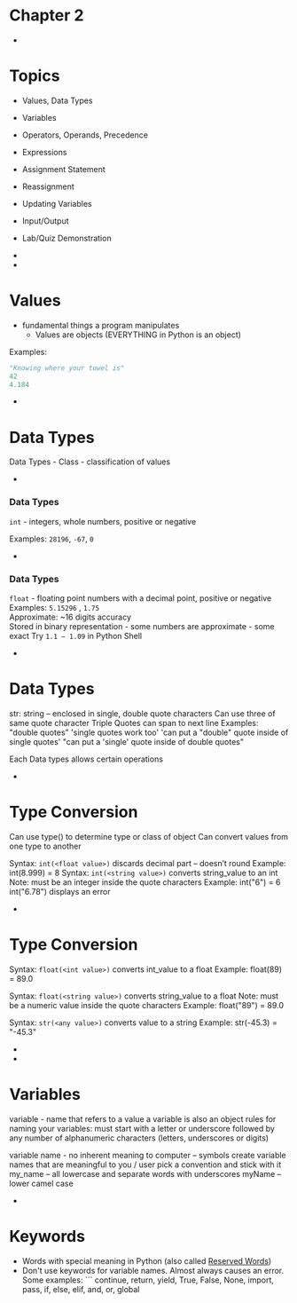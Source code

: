 # Chapter 2

-
# Topics

- Values, Data Types
- Variables
- Operators, Operands, Precedence
- Expressions
- Assignment Statement
- Reassignment
- Updating Variables
- Input/Output
- Lab/Quiz Demonstration

-
-
# Values

- fundamental things a program manipulates
  - Values are objects (EVERYTHING in Python is an object)

Examples:
```Python
"Knowing where your towel is"
42
4.184
```

-
# Data Types

Data Types - Class - classification of values 

-
### Data Types

`int`  - integers, whole numbers, positive or negative

Examples:  `28196`,  	`-67`,  	`0`

-
### Data Types

`float`  - floating point
 numbers with a decimal point, positive or negative  
Examples: 	`5.15296` , 	`1.75`  
Approximate: ~16 digits accuracy  
Stored in binary representation -  some numbers  are approximate - some exact
Try `1.1 – 1.09` in Python Shell


-
# Data Types

str:  string – enclosed in single, double quote characters
Can use three of same quote character
Triple Quotes can span to next line
Examples:   
"double quotes"
'single quotes work too'
'can put a "double" quote inside of single quotes'
"can put a 'single' quote inside of double quotes"

Each Data types allows certain operations 

-
# Type Conversion

Can use type() to determine type or class  of object 
Can convert values from one type to another

Syntax: `int(<float value>)`
	discards decimal part – doesn’t round
Example:   int(8.999) = 8
Syntax: `int(<string value>)`
converts string_value to an int 
Note: must be an integer inside the quote characters
Example:  int("6") = 6
int("6.78")  displays an error

-
# Type Conversion

Syntax: `float(<int value>)`
converts int_value to a float
Example:   float(89) = 89.0

Syntax: `float(<string value>)`
converts string_value to a float
Note: must be a numeric value inside the quote characters
Example:   float("89") = 89.0

Syntax: `str(<any value>)`
converts value to a string
Example:   str(-45.3) = "-45.3"

-
-
# Variables

variable - name that refers to a value
a variable is also an object
rules for naming your variables:
must start with a letter or underscore  followed by any number of alphanumeric characters (letters, underscores or digits)

variable name - no inherent meaning to computer – symbols
create variable names that are meaningful to you / user
pick a convention and stick with it
	my_name – all lowercase and separate words with underscores
	myName – lower camel case

-
# Keywords

- Words with special meaning in Python (also called [Reserved Words](https://docs.python.org/3/reference/lexical_analysis.html#keywords))
- Don't use keywords for variable names. Almost always causes an error.
Some examples: ```
continue, return, yield, True, False, None, import, pass, if, else, elif, and, or, global
```

